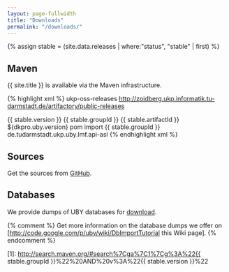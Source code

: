 ```yaml
---
layout: page-fullwidth
title: "Downloads"
permalink: "/downloads/"
---
```


{% assign stable = (site.data.releases | where:"status", "stable" | first) %}

## Maven

{{ site.title }} is available via the Maven infrastructure.

{% highlight xml %}
<repositories>
  <repository>
    <id>ukp-oss-releases</id>
    <url>http://zoidberg.ukp.informatik.tu-darmstadt.de/artifactory/public-releases</url>
   </repository>
</repositories>

<properties>
  <dkpro.uby.version>{{ stable.version }}</dkpro.uby.version>
</properties>

<dependencyManagement>
  <dependencies>
    <dependency>
      <groupId>{{ stable.groupId }}</groupId>
      <artifactId>{{ stable.artifactId }}</artifactId>
      <version>${dkpro.uby.version}</version>
      <type>pom</type>
      <scope>import</scope>
    </dependency>
  </dependencies>
</dependencyManagement>

<dependencies>
  <dependency>
    <groupId>{{ stable.groupId }}</groupId>
    <artifactId>de.tudarmstadt.ukp.uby.lmf.api-asl</artifactId>
  </dependency>
</dependencies>
{% endhighlight xml %}

<!-- A full list of artifacts is available from [Maven Central][1]! -->
  
## Sources
Get the sources from [GitHub](https://github.com/dkpro/dkpro-uby/releases/tag/de.tudarmstadt.ukp.uby-0.7.0).

## Databases

We provide dumps of UBY databases for [download](http://uby.ukp.informatik.tu-darmstadt.de/uby). 

{% comment %}
Get more information on the database dumps we offer on [http://code.google.com/p/uby/wiki/DbImportTutorial this Wiki page].
{% endcomment %}


[1]: http://search.maven.org/#search%7Cga%7C1%7Cg%3A%22{{ stable.groupId }}%22%20AND%20v%3A%22{{ stable.version }}%22


